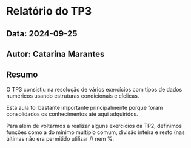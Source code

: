 # Relatório do TP3
## Data: 2024-09-25
## Autor: Catarina Marantes

## Resumo

O TP3 consistiu na resolução de vários exercícios com tipos de dados numéricos usando estruturas condicionais e cíclicas.

Esta aula foi bastante importante principalmente porque foram consolidados os conhecimentos até aqui adquiridos.

Para além de voltarmos a realizar alguns exercícios da TP2, definimos funções como a do mínimo múltiplo comum, divisão inteira e resto (nas últimas não era permitido utilizar // nem %. 
